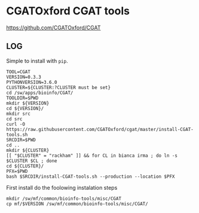 CGATOxford CGAT tools
===========

https://github.com/CGATOxford/CGAT

LOG
---

Simple to install with `pip`.

    TOOL=CGAT
    VERSION=0.3.3
    PYTHONVERSION=3.6.0
    CLUSTER=${CLUSTER:?CLUSTER must be set}
    cd /sw/apps/bioinfo/CGAT/
    TOOLDIR=$PWD
    mkdir ${VERSION}
    cd ${VERSION}/
    mkdir src
    cd src
    curl -O https://raw.githubusercontent.com/CGATOxford/cgat/master/install-CGAT-tools.sh
    SRCDIR=$PWD
    cd ..
    mkdir ${CLUSTER}
    [[ "$CLUSTER" = "rackham" ]] && for CL in bianca irma ; do ln -s $CLUSTER $CL ; done
    cd ${CLUSTER}/
    PFX=$PWD
    bash $SRCDIR/install-CGAT-tools.sh --production --location $PFX
    
First install do the foolowing instalation steps

    mkdir /sw/mf/common/bioinfo-tools/misc/CGAT
    cp mf/$VERSION /sw/mf/common/bioinfo-tools/misc/CGAT/

